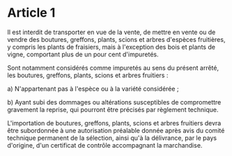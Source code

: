 # Article 1

Il est interdit de transporter en vue de la vente, de mettre en vente ou de vendre des boutures, greffons, plants, scions et arbres d'espèces fruitières, y compris les plants de fraisiers, mais à l'exception des bois et plants de vigne, comportant plus de un pour cent d'impuretés.

Sont notamment considérés comme impuretés au sens du présent arrêté, les boutures, greffons, plants, scions et arbres fruitiers :

a) N'appartenant pas à l'espèce ou à la variété considérée ;

b) Ayant subi des dommages ou altérations susceptibles de compromettre gravement la reprise, qui pourront être précisés par règlement technique.

L'importation de boutures, greffons, plants, scions et arbres fruitiers devra être subordonnée à une autorisation préalable donnée après avis du comité technique permanent de la sélection, ainsi qu'à la délivrance, par le pays d'origine, d'un certificat de contrôle accompagnant la marchandise.
